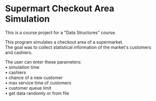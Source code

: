 # Supermart Checkout Area Simulation  

This is a course project for a "Data Structures" course.  
  
This program simulates a checkout area of a supermarket.  
The goal was to collect statistical information of the market's customers and cashiers.  
  
The user can enter these parameters:   
• simulation time  
• cashiers  
• chance of a new customer  
• max service time of customers  
• customer queue limit  
• get data randomly or from file  
  
